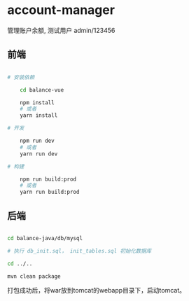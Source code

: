 # account-manager

管理账户余额, 测试用户 admin/123456

## 前端

```bash

# 安装依赖

    cd balance-vue

    npm install
    # 或者
    yarn install

# 开发

    npm run dev
    # 或者
    yarn run dev

# 构建

    npm run build:prod
    # 或者
    yarn run build:prod

```

## 后端

```bash

cd balance-java/db/mysql

# 执行 db_init.sql， init_tables.sql 初始化数据库

cd ../..

mvn clean package

```

打包成功后，将war放到tomcat的webapp目录下，启动tomcat。
